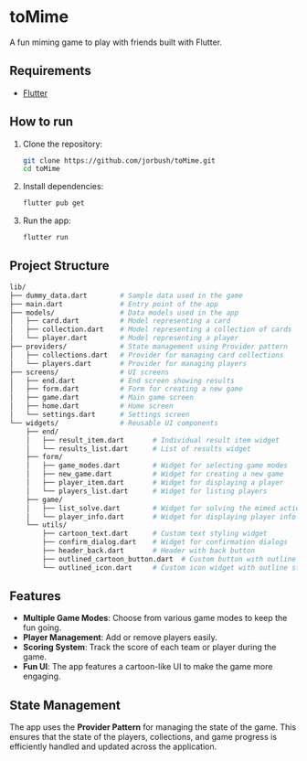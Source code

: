 # toMime

A fun miming game to play with friends built with Flutter.

## Requirements

- [Flutter](https://docs.flutter.dev/get-started/install)

## How to run

1. Clone the repository:
   ```bash
   git clone https://github.com/jorbush/toMime.git
   cd toMime
   ```

2. Install dependencies:
   ```bash
   flutter pub get
   ```

3. Run the app:
   ```bash
   flutter run
   ```

## Project Structure

```bash
lib/
├── dummy_data.dart        # Sample data used in the game
├── main.dart              # Entry point of the app
├── models/                # Data models used in the app
│   ├── card.dart          # Model representing a card
│   ├── collection.dart    # Model representing a collection of cards
│   └── player.dart        # Model representing a player
├── providers/             # State management using Provider pattern
│   ├── collections.dart   # Provider for managing card collections
│   └── players.dart       # Provider for managing players
├── screens/               # UI screens
│   ├── end.dart           # End screen showing results
│   ├── form.dart          # Form for creating a new game
│   ├── game.dart          # Main game screen
│   ├── home.dart          # Home screen
│   └── settings.dart      # Settings screen
└── widgets/               # Reusable UI components
    ├── end/
    │   ├── result_item.dart       # Individual result item widget
    │   └── results_list.dart      # List of results widget
    ├── form/
    │   ├── game_modes.dart        # Widget for selecting game modes
    │   ├── new_game.dart          # Widget for creating a new game
    │   ├── player_item.dart       # Widget for displaying a player
    │   └── players_list.dart      # Widget for listing players
    ├── game/
    │   ├── list_solve.dart        # Widget for solving the mimed actions
    │   └── player_info.dart       # Widget for displaying player info
    └── utils/
        ├── cartoon_text.dart      # Custom text styling widget
        ├── confirm_dialog.dart    # Widget for confirmation dialogs
        ├── header_back.dart       # Header with back button
        ├── outlined_cartoon_button.dart  # Custom button with outline style
        └── outlined_icon.dart     # Custom icon widget with outline style
```

## Features

- **Multiple Game Modes**: Choose from various game modes to keep the fun going.
- **Player Management**: Add or remove players easily.
- **Scoring System**: Track the score of each team or player during the game.
- **Fun UI**: The app features a cartoon-like UI to make the game more engaging.

## State Management

The app uses the **Provider Pattern** for managing the state of the game. This ensures that the state of the players, collections, and game progress is efficiently handled and updated across the application.
